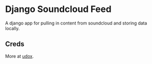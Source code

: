 # Django Soundcloud Feed

A django app for pulling in content from soundcloud and storing data locally.

## Creds

More at [udox](http://github.com/udox).
